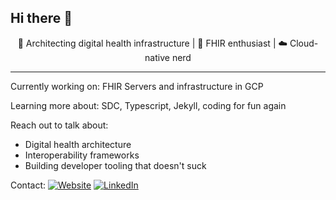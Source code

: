 ## Hi there 👋

<p align="center">🚀 Architecting digital health infrastructure | 🧬 FHIR enthusiast | ☁️ Cloud-native nerd</p>

---

Currently working on: FHIR Servers and infrastructure in GCP

Learning more about: SDC, Typescript, Jekyll, coding for fun again

Reach out to talk about:
- Digital health architecture
- Interoperability frameworks
- Building developer tooling that doesn't suck

Contact:
[![Website](https://img.shields.io/badge/website-eugeneosullivan.github.io-blue)](https://eugeneosullivan.github.io)
[![LinkedIn](https://img.shields.io/badge/LinkedIn-blue?logo=linkedin)](https://linkedin.com/in/eugeneosullivan)

<!--
**EugeneOSullivan/eugeneosullivan** is a ✨ _special_ ✨ repository because its `README.md` (this file) appears on your GitHub profile.

Here are some ideas to get you started:

- 🔭 I’m currently working on ...
- 🌱 I’m currently learning ...
- 👯 I’m looking to collaborate on ...
- 🤔 I’m looking for help with ...
- 💬 Ask me about ...
- 📫 How to reach me: ...
- 😄 Pronouns: ...
- ⚡ Fun fact: ...
-->
